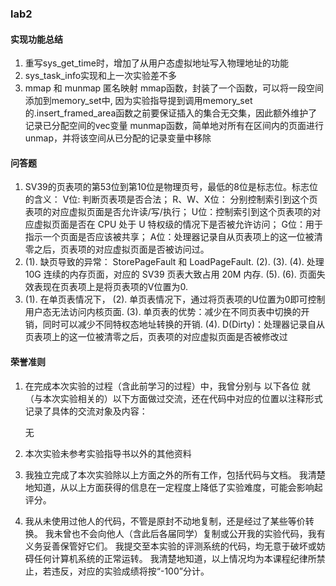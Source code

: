 ### lab2
#### 实现功能总结
1. 重写sys_get_time时，增加了从用户态虚拟地址写入物理地址的功能
2. sys_task_info实现和上一次实验差不多
3. mmap 和 munmap 匿名映射
   mmap函数，封装了一个函数，可以将一段空间添加到memory_set中, 因为实验指导提到调用memory_set的.insert_framed_area函数之前要保证插入的集合无交集，因此额外维护了记录已分配空间的vec变量
   munmap函数，简单地对所有在区间内的页面进行unmap，并将该空间从已分配的记录变量中移除
#### 问答题
1. SV39的页表项的第53位到第10位是物理页号，最低的8位是标志位。标志位的含义：
   V位: 判断页表项是否合法；
   R、W、X位： 分别控制索引到这个页表项的对应虚拟页面是否允许读/写/执行；
   U位：控制索引到这个页表项的对应虚拟页面是否在 CPU 处于 U 特权级的情况下是否被允许访问；
   G位：用于指示一个页面是否应该被共享；
   A位：处理器记录自从页表项上的这一位被清零之后，页表项的对应虚拟页面是否被访问过。
2. (1). 缺页导致的异常： StorePageFault 和 LoadPageFault.
   (2).
   (3).
   (4). 处理 10G 连续的内存页面，对应的 SV39 页表大致占用 20M 内存.
   (5).
   (6). 页面失效表现在页表项上是将页表项的V位置为0.
3. (1). 在单页表情况下，
   (2). 单页表情况下，通过将页表项的U位置为0即可控制用户态无法访问内核页面.
   (3). 单页表的优势：减少在不同页表中切换的开销，同时可以减少不同特权态地址转换的开销.
   (4).
D(Dirty)：处理器记录自从页表项上的这一位被清零之后，页表项的对应虚拟页面是否被修改过
#### 荣誉准则
1. 在完成本次实验的过程（含此前学习的过程）中，我曾分别与 以下各位 就（与本次实验相关的）以下方面做过交流，还在代码中对应的位置以注释形式记录了具体的交流对象及内容：

    无

2. 本次实验未参考实验指导书以外的其他资料

3. 我独立完成了本次实验除以上方面之外的所有工作，包括代码与文档。 我清楚地知道，从以上方面获得的信息在一定程度上降低了实验难度，可能会影响起评分。

4. 我从未使用过他人的代码，不管是原封不动地复制，还是经过了某些等价转换。 我未曾也不会向他人（含此后各届同学）复制或公开我的实验代码，我有义务妥善保管好它们。 我提交至本实验的评测系统的代码，均无意于破坏或妨碍任何计算机系统的正常运转。 我清楚地知道，以上情况均为本课程纪律所禁止，若违反，对应的实验成绩将按“-100”分计。